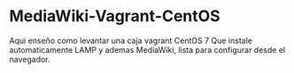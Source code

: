 # MediaWiki-Vagrant-CentOS
Aqui enseño como levantar una caja vagrant CentOS 7 Que instale automaticamente LAMP y ademas MediaWiki, lista para configurar desde el navegador.
